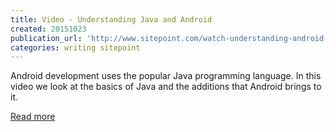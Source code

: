 ```yaml
---
title: Video - Understanding Java and Android
created: 20151023
publication_url: 'http://www.sitepoint.com/watch-understanding-android-and-java/'
categories: writing sitepoint
---
```


Android development uses the popular Java programming language. In this video we look at the basics of Java and the additions that Android brings to it.

[Read more](http://www.sitepoint.com/watch-understanding-android-and-java/)

